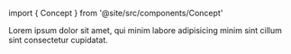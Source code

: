 import { Concept } from '@site/src/components/Concept'

<Concept
  title = "Physics Simulation"
  kind  = "Core"
  block = {true}>
Lorem ipsum dolor sit amet, qui minim labore adipisicing minim sint cillum sint consectetur cupidatat.  
</Concept>

